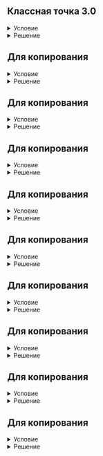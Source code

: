 ## Классная точка 3.0

<details>
  <summary>Условие</summary>
  Давайте расширим функционал класса, написанного вами в задаче «Классная точка 2.0».

  Создайте класс PatchedPoint — наследника уже написанного вами Point.
  
  Требуется реализовать следующие виды инициализации нового класса:
  
  - параметров не передано — координаты точки равны 0;
  - передан один параметр — кортеж с координатами точки;
  - передано два параметра — координаты точки.
  
  ### Примечание
  Ваше решение должно содержать только классы и функции. 
  В решении не должно быть вызовов инициализации требуемых классов.


</details>

<details>
  <summary>Решение</summary>

  ```python
  class Point:
      def __init__(self, x, y):
          self.x = x
          self.y = y
  
      def move(self, move_x, move_y):
          self.x += move_x
          self.y += move_y
  
      def length(self, point_to_calculate):
          distance = (point_to_calculate.x - self.x) ** 2 + (point_to_calculate.y - self.y) ** 2
          distance = round(distance ** 0.5, 2)
          return distance
  
  
  class PatchedPoint(Point):
      def __init__(self, *args, x=0, y=0):
          if len(args) == 0:
              super().__init__(x=x, y=y)
          elif len(args) == 1:
              super().__init__(x=args[0][0], y=args[0][1])
          else:
              super().__init__(x=args[0], y=args[1])
  ```

</details>

## Для копирования

<details>
  <summary>Условие</summary>



</details>

<details>
  <summary>Решение</summary>

  ```python

  ```

</details>

## Для копирования

<details>
  <summary>Условие</summary>



</details>

<details>
  <summary>Решение</summary>

  ```python

  ```

</details>

## Для копирования

<details>
  <summary>Условие</summary>



</details>

<details>
  <summary>Решение</summary>

  ```python

  ```

</details>

## Для копирования

<details>
  <summary>Условие</summary>



</details>

<details>
  <summary>Решение</summary>

  ```python

  ```

</details>

## Для копирования

<details>
  <summary>Условие</summary>



</details>

<details>
  <summary>Решение</summary>

  ```python

  ```

</details>

## Для копирования

<details>
  <summary>Условие</summary>



</details>

<details>
  <summary>Решение</summary>

  ```python

  ```

</details>

## Для копирования

<details>
  <summary>Условие</summary>



</details>

<details>
  <summary>Решение</summary>

  ```python

  ```

</details>

## Для копирования

<details>
  <summary>Условие</summary>



</details>

<details>
  <summary>Решение</summary>

  ```python

  ```

</details>

## Для копирования

<details>
  <summary>Условие</summary>



</details>

<details>
  <summary>Решение</summary>

  ```python

  ```

</details>

